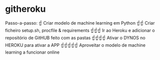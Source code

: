 # githeroku



Passo-a-passo:
☝ Criar modelo de machine learning em Python
☝☝ Criar ficheiro setup.sh, procfile & requirements
☝☝☝ Ir ao Heroku e adicionar o repositório de GitHUB feito com as pastas
☝☝☝☝ Ativar o DYNOS no HEROKU para ativar a APP
☝☝☝☝☝ Aproveitar o modelo de machine learning a funcionar online


